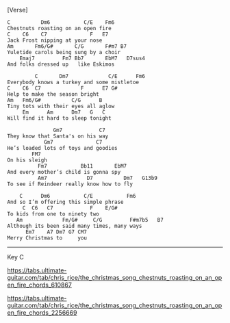
[Verse]
```
C          Dm6           C/E    Fm6
Chestnuts roasting on an open fire
C    C6    C7              F   E7
Jack Frost nipping at your nose
Am       Fm6/G#       C/G       F#m7 B7
Yuletide carols being sung by a choir
    Emaj7         Fm7 Bb7       EbM7   D7sus4
And folks dressed up   like Eskimos

         C       Dm7             C/E      Fm6
Everybody knows a turkey and some mistletoe
C    C6  C7             F      E7 G#
Help to make the season bright
Am   Fm6/G#          C/G      B
Tiny tots with their eyes all aglow
     Em      Am      Dm7   G   C
Will find it hard to sleep tonight

               Gm7            C7
They know that Santa's on his way
            Gm7              C7
He’s loaded lots of toys and goodies
        FM7
On his sleigh
          Fm7           Bb11       EbM7
And every mother’s child is gonna spy
          Am7             D7          Dm7   G13b9
To see if Reindeer really know how to fly

    C      Dm6           C/E           Fm6
And so I’m offering this simple phrase
     C  C6   C7            F    E/G#
To kids from one to ninety two
   Am             Fm/G#     C/G         F#m7b5   B7
Although its been said many times, many ways
      Em7    A7 Dm7 G7 CM7
Merry Christmas to     you
```

***

Key C

https://tabs.ultimate-guitar.com/tab/chris_rice/the_christmas_song_chestnuts_roasting_on_an_open_fire_chords_610867

https://tabs.ultimate-guitar.com/tab/chris_rice/the_christmas_song_chestnuts_roasting_on_an_open_fire_chords_2256669


